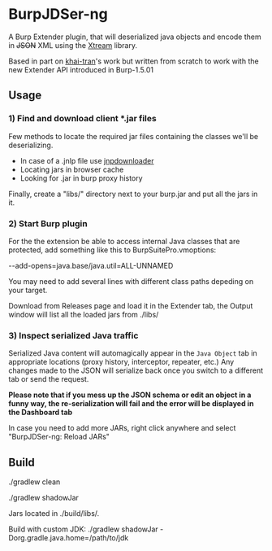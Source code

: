 # BurpJDSer-ng


A Burp Extender plugin, that will deserialized java objects and encode them in ~~JSON~~ XML using the [Xtream](https://x-stream.github.io/) library.

Based in part on [khai-tran](https://github.com/khai-tran/BurpJDSer)'s work but written from scratch to work with the new Extender API introduced in Burp-1.5.01

## Usage

### 1) Find and download client *.jar files
Few methods to locate the required jar files containing the classes we'll be deserializing.
* In case of a .jnlp file use [jnpdownloader](https://code.google.com/p/jnlpdownloader/)
* Locating jars in browser cache
* Looking for .jar in burp proxy history

Finally, create a "libs/" directory next to your burp.jar and put all the jars in it.

### 2) Start Burp plugin
For the the extension be able to access internal Java classes that are protected, add something like this to BurpSuitePro.vmoptions:

--add-opens=java.base/java.util=ALL-UNNAMED

You may need to add several lines with different class paths depeding on your target.

Download from Releases page and load it in the Extender tab, the Output window will list all the loaded jars from ./libs/ 

### 3) Inspect serialized Java traffic
Serialized Java content will automagically appear in the `Java Object` tab in appropriate locations (proxy history, interceptor, repeater, etc.)
Any changes made to the JSON will serialize back once you switch to a different tab or send the request.

**Please note that if you mess up the JSON schema or edit an object in a funny way, the re-serialization will fail and the error will be displayed in the Dashboard tab**

In case you need to add more JARs, right click anywhere and select "BurpJDSer-ng: Reload JARs"


## Build
./gradlew clean

./gradlew shadowJar

Jars located in ./build/libs/.

Build with custom JDK: 
./gradlew shadowJar -Dorg.gradle.java.home=/path/to/jdk
